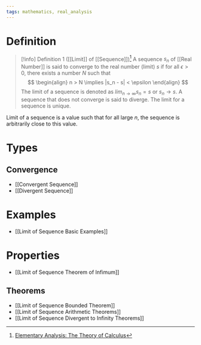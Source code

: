 ```yaml
---
tags: mathematics, real_analysis
---
```


# Definition

> [!info] Definition 1 ([[Limit]] of [[Sequence]])[^1]
> A sequence $s_n$ of [[Real Number]] is said to converge to the real number (limit) $s$ if for all $\epsilon > 0$, there exists a number $N$ such that
> $$
> \begin{align}
> n > N \implies |s_n - s| < \epsilon
> \end{align}
> $$
> The limit of a sequence is denoted as $lim_{n \rightarrow \infty} s_n = s$ or $s_n \rightarrow s$. A sequence that does not converge is said to diverge.
> The limit for a sequence is unique.

Limit of a sequence is a value such that for all large $n$, the sequence is arbitrarily close to this value.

# Types
## Convergence
- [[Convergent Sequence]]
- [[Divergent Sequence]]

# Examples
- [[Limit of Sequence Basic Examples]]

# Properties
- [[Limit of Sequence Theorem of Infimum]]

## Theorems
- [[Limit of Sequence Bounded Theorem]]
- [[Limit of Sequence Arithmetic Theorems]]
- [[Limit of Sequence Divergent to Infinity Theorems]]

[^1]: [Elementary Analysis: The Theory of Calculus](zotero://open-pdf/library/items/GUY2WR3V?page=47)